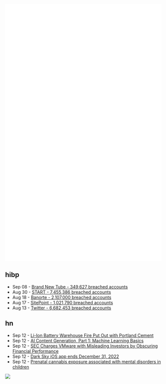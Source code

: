 ![Metrics](https://raw.githubusercontent.com/phixion/phixion/master/metrics.svg)

## hibp

<!--
for https://github.com/phixion/phixion/blob/main/.github/workflows/feeds.yml
-->
<!--START_SECTION:haveibeenpwnd-->
- Sep 08 - [Brand New Tube - 349,627 breached accounts](https://haveibeenpwned.com/PwnedWebsites#BrandNewTube)
- Aug 30 - [START - 7,455,386 breached accounts](https://haveibeenpwned.com/PwnedWebsites#Start)
- Aug 18 - [Banorte - 2,107,000 breached accounts](https://haveibeenpwned.com/PwnedWebsites#Banorte)
- Aug 17 - [SitePoint - 1,021,790 breached accounts](https://haveibeenpwned.com/PwnedWebsites#SitePoint)
- Aug 13 - [Twitter - 6,682,453 breached accounts](https://haveibeenpwned.com/PwnedWebsites#Twitter)
<!--END_SECTION:haveibeenpwnd-->

## hn

<!--
for https://github.com/phixion/phixion/blob/main/.github/workflows/feeds.yml
-->
<!--START_SECTION:hn-->
- Sep 12 - [Li-Ion Battery Warehouse Fire Put Out with Portland Cement](https://abc7chicago.com/morris-fire-update-evacuation/10849672/)
- Sep 12 - [AI Content Generation, Part 1: Machine Learning Basics](https://www.jonstokes.com/p/ai-content-generation-part-1-machine)
- Sep 12 - [SEC Charges VMware with Misleading Investors by Obscuring Financial Performance](https://www.sec.gov/news/press-release/2022-160)
- Sep 12 - [Dark Sky iOS app ends December 31, 2022](https://blog.darksky.net/)
- Sep 12 - [Prenatal cannabis exposure associated with mental disorders in children](https://www.nih.gov/news-events/news-releases/prenatal-cannabis-exposure-associated-mental-disorders-children-persist-into-early-adolescence)
<!--END_SECTION:hn-->

<!--
for https://yhype.me
-->
![](https://hit.yhype.me/github/profile?user_id=13013670)

